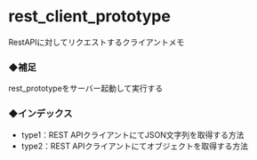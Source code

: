 # rest_client_prototype
RestAPIに対してリクエストするクライアントメモ

### ◆補足  
rest_prototypeをサーバー起動して実行する
 
 
### ◆インデックス
 - type1：REST APIクライアントにてJSON文字列を取得する方法  
 - type2：REST APIクライアントにてオブジェクトを取得する方法  
